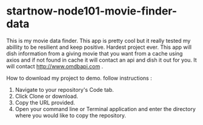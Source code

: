 # startnow-node101-movie-finder-data
This is my movie data finder. This app is pretty cool but it really tested my abillity to be resilient and keep positive. Hardest project ever. This app will dish information from a giving movie that you want from a cache using axios and if not found in cache it will contact an api and dish it out for you. It will contact http://www.omdbapi.com .

How to download my project to demo. follow instructions :
1. Navigate to your repository's Code tab.
2. Click Clone or download.
3. Copy the URL provided.
4. Open your command line or Terminal application and enter the directory where you would       like to copy the repository.

